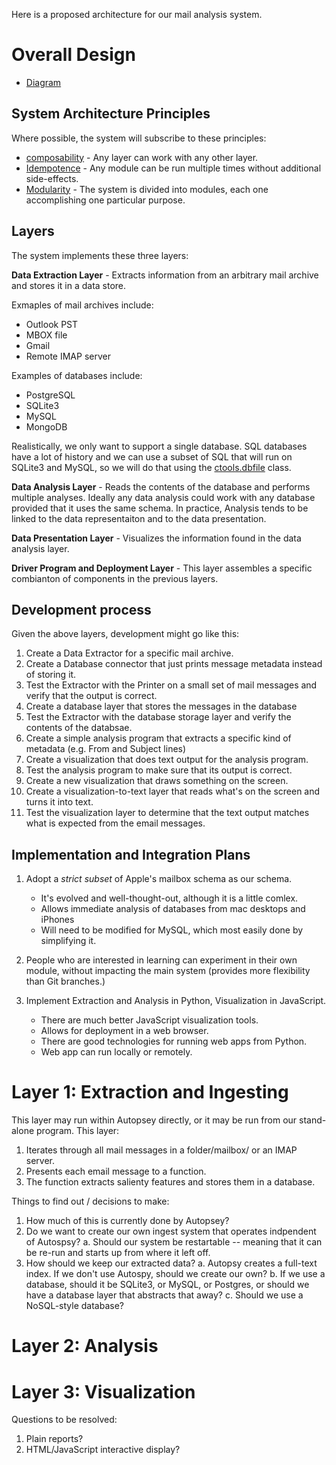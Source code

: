 Here is a proposed architecture for our mail analysis system.

# Overall Design
* [Diagram](https://app.diagrams.net/?lightbox=1&highlight=0000ff&edit=_blank&layers=1&nav=1&title=Layers.draw#R1Zhbb5swGIZ%2FTS5XYQw0vWwO3Sa1arVI23o1OeCCNQcjYxror9%2FnYs50yaocupvI34v92Tx%2BfSATPN%2FknyVJojsRUD6xrSCf4MXEtvGlC79aKErBcZ1SCCULSgk1woq9UCNaRs1YQNNORSUEVyzpir6IY%2BqrjkakFNtutSfBu70mJKQDYeUTPlR%2FsEBFpTp1rUb%2FQlkYVT0jyzzZkKqyEdKIBGLbkvBygudSCFWWNvmccs2u4lK2u3njaT0wSWO1TwN7Lq%2F418xh8bf4Zplkv%2B7X6JNdZnkmPDMvvMyVJL5iIgb9lhRUmuGromIiRRYHVKe1Jni2jZiiq4T4%2BukWTABapDYcIgRF0wGViuZvjhzVPMBHVGyokgVUMQ2mhqCxkFsh3jYTgjyjRa3JqDRiPBDWmRtMUDCk%2FoEaHlC7IwxaeRx6nq2BmBfq0koJSQf4wAiJLvoFZ8BR7ma4LoHfrmuB%2BL%2FD12m4zxRkoYeDjXCXtjdCewz29FiwnQHs65jwImXpRzVoHZ%2FNoO7fmC1m%2F7kl8Qjfk1rSG%2BB9k%2BgTp%2Fm1PocABY0DU1z4nKQp88ecSIPBidQDBR2JTPp09w6liAyp2rX%2FD8G3wLojYCtNUk4Ue%2B4Od4y26eFBMHiRel6x19vYUW%2FCytc0rdpHWy%2BRg7qJnP7CKjkMEr1Ofv3a7%2FfD5XH8QHOmfupN7MI10aPZ0nR5kbeDwgQH9JC7p4ecc3oI9TyEnXd6CF32zIj38xDMICla1RJdIT2Gy6ZHclkMw2rZTIeP7WeN0V6jomW7M7rT3tOd7jndafdM5bzbnW4vUX%2BrPPIOV3XXMt93lmaEsxdSfiv0nAg54RMNgll9t%2BAiC05yHau%2FwQws5Izcx%2BxTXhgQ%2BjgnRHu9I9xe8dbFlYd3rXodPVDJAIy%2BJx56WTt7LmtkjVvgRKdOb13jqwOdOtg93akDYfPvQ1m9%2BQsHL%2F8A)


## System Architecture Principles
Where possible, the system will subscribe to these principles:

* [composability](https://en.wikipedia.org/wiki/Composability) - Any
  layer can work with any other layer.
* [Idempotence](https://en.wikipedia.org/wiki/Idempotence) - Any module can be run multiple times without additional side-effects.
* [Modularity](https://en.wikipedia.org/wiki/Modularity) - The system is divided into modules, each one accomplishing one particular purpose.

## Layers
The system implements these three layers:

**Data Extraction Layer** - Extracts information from an arbitrary mail archive and stores it in a data store. 

Exmaples of mail archives include:

* Outlook PST
* MBOX file
* Gmail
* Remote IMAP server

Examples of databases include:

* PostgreSQL
* SQLite3
* MySQL
* MongoDB

Realistically, we only want to support a single database. SQL databases have a lot of history and we can use a subset of SQL that will run on SQLite3 and MySQL, so we will do that using the [ctools.dbfile](https://github.com/simsong/ctools/blob/master/dbfile.py) class.


**Data Analysis Layer** - Reads the contents of the database and performs multiple analyses. Ideally any data analysis could work with any database provided that it uses the same schema. In practice, Analysis tends to be linked to the data representaiton and to the data presentation.


**Data Presentation Layer** - Visualizes the information found in the data analysis layer. 

**Driver Program and Deployment Layer** - This layer assembles a specific combianton of components in the previous layers. 

## Development process
Given the above layers, development might go like this:

1. Create a Data Extractor for a specific mail archive.
2. Create a Database connector that just prints message metadata instead of storing it.
3. Test the Extractor with the Printer on a small set of mail messages and verify that the output is correct.
4. Create a database layer that stores the messages in the database
5. Test the Extractor with the database storage layer and verify the contents of the databsae.
6. Create a simple analysis program that extracts a specific kind of metadata (e.g. From and Subject lines)
7. Create a visualization that does text output for the analysis program.
8. Test the analysis program to make sure that its output is correct.
9. Create a new visualization that draws something on the screen.
10. Create a visualization-to-text layer that reads what's on the screen and turns it into text.
11. Test the visualization layer to determine that the text output matches what is expected from the email messages.


## Implementation and Integration Plans

1. Adopt a *strict subset* of Apple's mailbox schema as our schema.
	* It's evolved and well-thought-out, although it is a little comlex.
	* Allows immediate analysis of databases from mac desktops and iPhones
	* Will need to be modified for MySQL, which most easily done by simplifying it.

2. People who are interested in learning can experiment in their own module, without impacting the main system (provides more flexibility than Git branches.)

3. Implement Extraction and Analysis in Python, Visualization in JavaScript.
   * There are much better JavaScript visualization tools.
   * Allows for deployment in a web browser.
   * There are good technologies for running web apps from Python.
   * Web app can run locally or remotely.



  

# Layer 1: Extraction and Ingesting
This layer may run within Autopsey directly, or it may be run from our stand-alone program. This layer:
1. Iterates through all mail messages in a folder/mailbox/ or an IMAP server.
2. Presents each email message to a function. 
3. The function extracts salienty features and stores them in a database.

Things to find out / decisions to make:
1. How much of this is currently done by Autopsey? 
2. Do we want to create our own ingest system that operates indpendent of Autospsy?
   a. Should our system be restartable -- meaning that it can be re-run and starts up from where it left off.
3. How should we keep our extracted data?
   a. Autopsy creates a full-text index. If we don't use Autospy, should we create our own? 
   b. If we use a database, should it be SQLite3, or MySQL, or Postgres, or should we have a database layer that abstracts that away?
   c. Should we use a NoSQL-style database?
  
# Layer 2: Analysis
# Layer 3: Visualization

Questions to be resolved:
1. Plain reports?
2. HTML/JavaScript interactive display?
